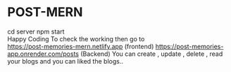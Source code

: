 # POST-MERN
cd server
npm start   
Happy Coding
To check the working then go to   
https://post-memories-mern.netlify.app   (frontend)
https://post-memories-app.onrender.com/posts (Backend)
You can create , update , delete , read your blogs and you can liked the blogs..
